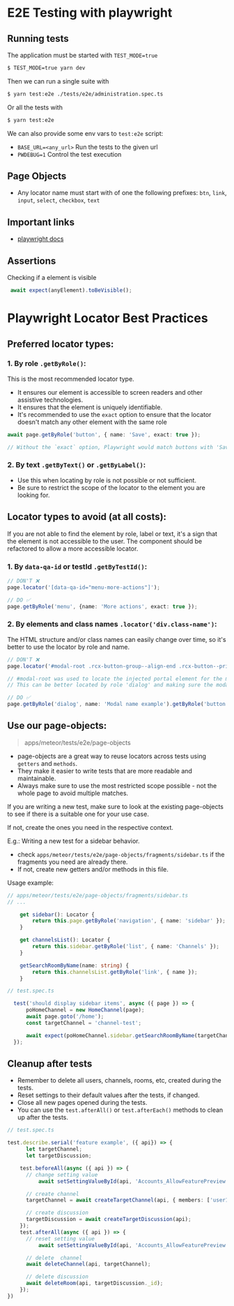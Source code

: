# E2E Testing with playwright

## Running tests
The application must be started with `TEST_MODE=true`

```sh
$ TEST_MODE=true yarn dev
```

Then we can run a single suite with

```sh
$ yarn test:e2e ./tests/e2e/administration.spec.ts
```

Or all the tests with

```sh
$ yarn test:e2e
```

We can also provide some env vars to `test:e2e` script:
- `BASE_URL=<any_url>` Run the tests to the given url
- `PWDEBUG=1` Control the test execution

## Page Objects
- Any locator name must start with of one the following prefixes: `btn`, `link`, `input`, `select`, `checkbox`, `text`

## Important links
- [playwright docs](https://playwright.dev/docs/intro)

## Assertions
Checking if a element is visible

```ts
 await expect(anyElement).toBeVisible();
 ```

# Playwright Locator Best Practices

## Preferred locator types:

### 1. By role `.getByRole()`:
This is the most recommended locator type. 
- It ensures our element is accessible to screen readers and other assistive technologies.
- It ensures that the element is uniquely identifiable.
- It's recommended to use the `exact` option to ensure that the locator doesn't match any other element with the same role


```ts
await page.getByRole('button', { name: 'Save', exact: true });

// Without the `exact` option, Playwright would match buttons with 'Save' and 'Save changes' labels.
```


### 2. By text `.getByText()` or `.getByLabel()`:
- Use this when locating by role is not possible or not sufficient.
- Be sure to restrict the scope of the locator to the element you are looking for.

## Locator types to avoid (at all costs):
If you are not able to find the element by role, label or text, it's a sign that the element is not accessible to the user.
The component should be refactored to allow a more accessible locator.
### 1. By `data-qa-id` or testId `.getByTestId()`:
```ts
// DON'T ❌ 
page.locator('[data-qa-id="menu-more-actions"]'); 

// DO ✅
page.getByRole('menu', {name: 'More actions', exact: true }); 
```

### 2. By elements and class names `.locator('div.class-name')`:
The HTML structure and/or class names can easily change over time, so it's better to use the locator by role and name.

```ts
// DON'T ❌
page.locator('#modal-root .rcx-button-group--align-end .rcx-button--primary');

// #modal-root was used to locate the injected portal element for the modal.
// This can be better located by role 'dialog' and making sure the modal has the proper name attribute.

// DO ✅
page.getByRole('dialog', name: 'Modal name example').getByRole('button', { name: 'Confirm', exact: true });
```

## Use our page-objects:
> apps/meteor/tests/e2e/page-objects
- page-objects are a great way to reuse locators across tests using `getters` and `methods`.
- They make it easier to write tests that are more readable and maintainable.
- Always make sure to use the most restricted scope possible - not the whole page to avoid multiple matches.

If you are writing a new test, make sure to look at the existing page-objects to see if there is a suitable one for your use case.

If not, create the ones you need in the respective context.

E.g.:
Writing a new test for a sidebar behavior.
- check `apps/meteor/tests/e2e/page-objects/fragments/sidebar.ts` if the fragments you need are already there.
- If not, create new getters and/or methods in this file.

Usage example:

```ts
// apps/meteor/tests/e2e/page-objects/fragments/sidebar.ts
// ...

	get sidebar(): Locator {
		return this.page.getByRole('navigation', { name: 'sidebar' });
	}

	get channelsList(): Locator {
		return this.sidebar.getByRole('list', { name: 'Channels' });
	}

	getSearchRoomByName(name: string) {
		return this.channelsList.getByRole('link', { name });
	}
```

```ts
// test.spec.ts

  test('should display sidebar items', async ({ page }) => {
      poHomeChannel = new HomeChannel(page);
      await page.goto('/home');
      const targetChannel = 'channel-test';

      await expect(poHomeChannel.sidebar.getSearchRoomByName(targetChannel)).toBeVisible();
  });
```

## Cleanup after tests
- Remember to delete all users, channels, rooms, etc, created during the tests.
- Reset settings to their default values after the tests, if changed.
- Close all new pages opened during the tests.
- You can use the `test.afterAll()` or `test.afterEach()` methods to clean up after the tests.


```ts
// test.spec.ts

test.describe.serial('feature example', ({ api}) => {
	  let targetChannel;
	  let targetDiscussion;

    test.beforeAll(async ({ api }) => {
      // change setting value
		  await setSettingValueById(api, 'Accounts_AllowFeaturePreview', true);

      // create channel
      targetChannel = await createTargetChannel(api, { members: ['user1'] });

      // create discussion
      targetDiscussion = await createTargetDiscussion(api);
    });
    test.afterAll(async ({ api }) => {
      // reset setting value
		  await setSettingValueById(api, 'Accounts_AllowFeaturePreview', false);

      // delete  channel
      await deleteChannel(api, targetChannel);

      // delete discussion
      await deleteRoom(api, targetDiscussion._id);
    });
})
```
